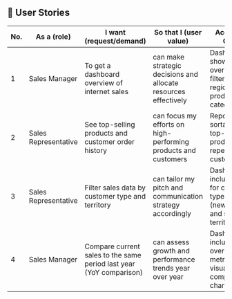 ## 👥 User Stories

| No. | As a (role)         | I want (request/demand)                                             | So that I (user value)                                         | Acceptance Criteria                                                                 |
|-----|---------------------|----------------------------------------------------------------------|----------------------------------------------------------------|--------------------------------------------------------------------------------------|
| 1   | Sales Manager       | To get a dashboard overview of internet sales                        | can make strategic decisions and allocate resources effectively | Dashboard shows sales over time with filters for region and product category         |
| 2   | Sales Representative| See top-selling products and customer order history                  | can focus my efforts on high-performing products and customers  | Report displays sortable lists of top-selling products and repeat customers         |
| 3   | Sales Representative| Filter sales data by customer type and territory                     | can tailor my pitch and communication strategy accordingly      | Dashboard includes filters for customer type (new/returning) and sales territory     |
| 4   | Sales Manager       | Compare current sales to the same period last year (YoY comparison)  | can assess growth and performance trends year over year         | Dashboard includes Year-over-Year KPI metrics and visual comparison charts          |
